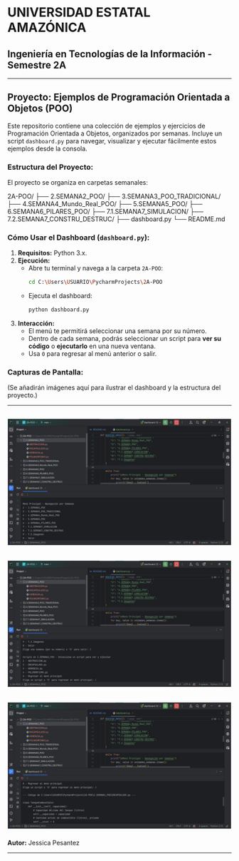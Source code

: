 # UNIVERSIDAD ESTATAL AMAZÓNICA
## Ingeniería en Tecnologías de la Información - Semestre 2A

---

## Proyecto: Ejemplos de Programación Orientada a Objetos (POO)

Este repositorio contiene una colección de ejemplos y ejercicios de Programación Orientada a Objetos, organizados por semanas. Incluye un script `dashboard.py` para navegar, visualizar y ejecutar fácilmente estos ejemplos desde la consola.

### **Estructura del Proyecto:**

El proyecto se organiza en carpetas semanales:

2A-POO/
├── 2.SEMANA2_POO/
├── 3.SEMANA3_POO_TRADICIONAL/
├── 4.SEMANA4_Mundo_Real_POO/
├── 5.SEMANA5_POO/
├── 6.SEMANA6_PILARES_POO/
├── 7.1.SEMANA7_SIMULACION/
├── 7.2.SEMANA7_CONSTRU_DESTRUC/
├── dashboard.py
└── README.md
### **Cómo Usar el Dashboard (`dashboard.py`):**

1.  **Requisitos:** Python 3.x.
2.  **Ejecución:**
    * Abre tu terminal y navega a la carpeta `2A-POO`:
      ```bash
      cd C:\Users\USUARIO\PycharmProjects\2A-POO
      ```
    * Ejecuta el dashboard:
      ```bash
      python dashboard.py
      ```
3.  **Interacción:**
    * El menú te permitirá seleccionar una semana por su número.
    * Dentro de cada semana, podrás seleccionar un script para **ver su código** o **ejecutarlo** en una nueva ventana.
    * Usa `0` para regresar al menú anterior o salir.

### **Capturas de Pantalla:**


(Se añadirán imágenes aquí para ilustrar el dashboard y la estructura del proyecto.)

---
![Diapositiva1.JPG](7.3.Imagenes/Diapositiva1.JPG)
---
![Diapositiva2.JPG](7.3.Imagenes/Diapositiva2.JPG)
---
![Diapositiva3.JPG](7.3.Imagenes/Diapositiva3.JPG)
---
**Autor:** Jessica Pesantez

---